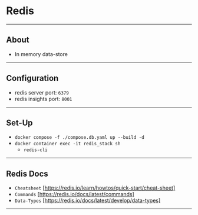 # Redis

---

## About

- In memory data-store

---

## Configuration

- redis server port: `6379`
- redis insights port: `8001`

---

## Set-Up

- `docker compose -f ./compose.db.yaml up --build -d`
- `docker container exec -it redis_stack sh`
  - `redis-cli`

---

## Redis Docs

- `Cheatsheet` [https://redis.io/learn/howtos/quick-start/cheat-sheet]
- `Commands` [https://redis.io/docs/latest/commands]
- `Data-Types` [https://redis.io/docs/latest/develop/data-types]

---
